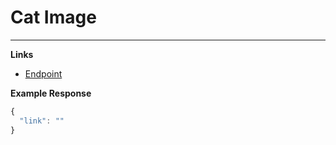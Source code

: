 # Cat Image
---------------------------------------

__Links__
* [Endpoint](https://some-random-api.ml/img/cat)

__Example Response__ 
```js
{
  "link": ""
}
```